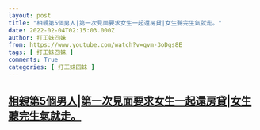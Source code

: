 ```yaml
---
layout: post
title: "相親第5個男人|第一次見面要求女生一起還房貸|女生聽完生氣就走。"
date: 2022-02-04T02:15:03.000Z
author: 打工妹四妹
from: https://www.youtube.com/watch?v=qvm-3oDgs8E
tags: [ 打工妹四妹 ]
comments: True
categories: [ 打工妹四妹 ]
---
```

<!--1643940903000-->
[相親第5個男人|第一次見面要求女生一起還房貸|女生聽完生氣就走。](https://www.youtube.com/watch?v=qvm-3oDgs8E)
------

<div>

</div>
